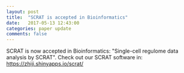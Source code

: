 ```yaml
---
layout: post
title:  "SCRAT is accepted in Bioinformatics"
date:   2017-05-13 12:43:00
categories: paper update
comments: false
---
```

SCRAT is now accepted in Bioinformatics: "Single-cell regulome data analysis by SCRAT". Check out our SCRAT software in: https://zhiji.shinyapps.io/scrat/
